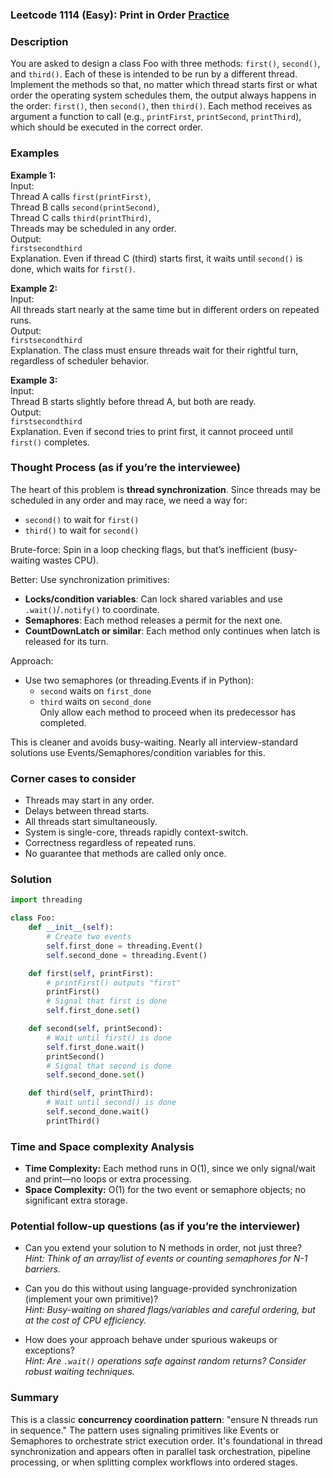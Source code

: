 ### Leetcode 1114 (Easy): Print in Order [Practice](https://leetcode.com/problems/print-in-order)

### Description  
You are asked to design a class Foo with three methods: `first()`, `second()`, and `third()`. Each of these is intended to be run by a different thread. Implement the methods so that, no matter which thread starts first or what order the operating system schedules them, the output always happens in the order: `first()`, then `second()`, then `third()`. Each method receives as argument a function to call (e.g., `printFirst`, `printSecond`, `printThird`), which should be executed in the correct order.

### Examples  

**Example 1:**  
Input:  
Thread A calls `first(printFirst)`,  
Thread B calls `second(printSecond)`,  
Thread C calls `third(printThird)`,  
Threads may be scheduled in any order.  
Output:  
`firstsecondthird`  
Explanation. Even if thread C (third) starts first, it waits until `second()` is done, which waits for `first()`.

**Example 2:**  
Input:  
All threads start nearly at the same time but in different orders on repeated runs.  
Output:  
`firstsecondthird`  
Explanation. The class must ensure threads wait for their rightful turn, regardless of scheduler behavior.

**Example 3:**  
Input:  
Thread B starts slightly before thread A, but both are ready.  
Output:  
`firstsecondthird`  
Explanation. Even if second tries to print first, it cannot proceed until `first()` completes.

### Thought Process (as if you’re the interviewee)  
The heart of this problem is **thread synchronization**. Since threads may be scheduled in any order and may race, we need a way for:
- `second()` to wait for `first()`
- `third()` to wait for `second()`

Brute-force: Spin in a loop checking flags, but that’s inefficient (busy-waiting wastes CPU).

Better: Use synchronization primitives:
- **Locks/condition variables**: Can lock shared variables and use `.wait()`/`.notify()` to coordinate.
- **Semaphores**: Each method releases a permit for the next one.
- **CountDownLatch or similar**: Each method only continues when latch is released for its turn.

Approach:
- Use two semaphores (or threading.Events if in Python):  
  - `second` waits on `first_done`  
  - `third` waits on `second_done`  
  Only allow each method to proceed when its predecessor has completed.

This is cleaner and avoids busy-waiting. Nearly all interview-standard solutions use Events/Semaphores/condition variables for this.

### Corner cases to consider  
- Threads may start in any order.
- Delays between thread starts.
- All threads start simultaneously.
- System is single-core, threads rapidly context-switch.
- Correctness regardless of repeated runs.
- No guarantee that methods are called only once.

### Solution

```python
import threading

class Foo:
    def __init__(self):
        # Create two events
        self.first_done = threading.Event()
        self.second_done = threading.Event()

    def first(self, printFirst):
        # printFirst() outputs "first"
        printFirst()
        # Signal that first is done
        self.first_done.set()

    def second(self, printSecond):
        # Wait until first() is done
        self.first_done.wait()
        printSecond()
        # Signal that second is done
        self.second_done.set()

    def third(self, printThird):
        # Wait until second() is done
        self.second_done.wait()
        printThird()
```

### Time and Space complexity Analysis  

- **Time Complexity:** Each method runs in O(1), since we only signal/wait and print—no loops or extra processing.
- **Space Complexity:** O(1) for the two event or semaphore objects; no significant extra storage.

### Potential follow-up questions (as if you’re the interviewer)  

- Can you extend your solution to N methods in order, not just three?  
  *Hint: Think of an array/list of events or counting semaphores for N-1 barriers.*

- Can you do this without using language-provided synchronization (implement your own primitive)?  
  *Hint: Busy-waiting on shared flags/variables and careful ordering, but at the cost of CPU efficiency.*

- How does your approach behave under spurious wakeups or exceptions?  
  *Hint: Are `.wait()` operations safe against random returns? Consider robust waiting techniques.*

### Summary
This is a classic **concurrency coordination pattern**: "ensure N threads run in sequence." The pattern uses signaling primitives like Events or Semaphores to orchestrate strict execution order. It's foundational in thread synchronization and appears often in parallel task orchestration, pipeline processing, or when splitting complex workflows into ordered stages.